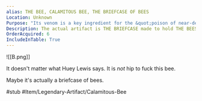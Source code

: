 ```yaml
---
alias: THE BEE, CALAMITOUS BEE, THE BRIEFCASE OF BEES
Location: Unknown
Purpose: "Its venom is a key ingredient for the &quot;poison of near-death&quot;."
Description: The actual artifact is THE BRIEFCASE made to hold THE BEES.
OrderAcquired: 6
IncludeInTable: True
---
```


![[B.png]]

It doesn't matter what Huey Lewis says. It is *not* hip to fuck this bee.

Maybe it's actually a briefcase of bees.

#stub #Item/Legendary-Artifact/Calamitous-Bee 